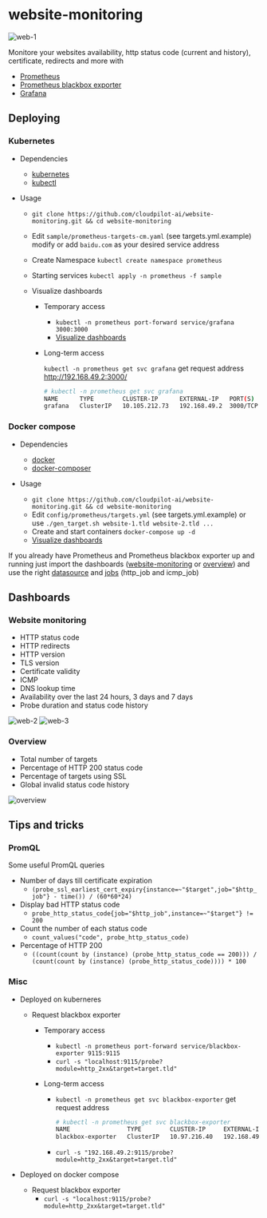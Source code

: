 # website-monitoring

![web-1](screenshots/website-monitoring_1.png)

Monitore your websites availability, http status code (current and history), certificate, redirects and more with

* [Prometheus](https://github.com/prometheus/prometheus)
* [Prometheus blackbox exporter](https://github.com/prometheus/blackbox_exporter)
* [Grafana](https://github.com/grafana/grafana)

## Deploying

### Kubernetes

- Dependencies

  * [kubernetes](https://kubernetes.io/)
  * [kubectl](https://kubernetes.io/docs/tasks/tools/)

- Usage

  * `git clone https://github.com/cloudpilot-ai/website-monitoring.git && cd website-monitoring`
  * Edit `sample/prometheus-targets-cm.yaml` (see targets.yml.example) modify or add `baidu.com` as your desired service address
  * Create Namespace `kubectl create namespace prometheus`
  * Starting services `kubectl apply -n prometheus -f sample`
  * Visualize dashboards

    - Temporary access

      * `kubectl -n prometheus port-forward service/grafana 3000:3000`
      * [Visualize dashboards](http://localhost:3000)

    - Long-term access

      `kubectl -n prometheus get svc grafana` get request address http://192.168.49.2:3000/
      ```bash
      # kubectl -n prometheus get svc grafana
      NAME      TYPE        CLUSTER-IP      EXTERNAL-IP   PORT(S)    AGE
      grafana   ClusterIP   10.105.212.73   192.168.49.2  3000/TCP   9m51s
      ```

### Docker compose

- Dependencies

  * [docker](https://docs.docker.com/install/)
  * [docker-composer](https://docs.docker.com/compose/install/)

- Usage

  * `git clone https://github.com/cloudpilot-ai/website-monitoring.git && cd website-monitoring`
  * Edit `config/prometheus/targets.yml` (see targets.yml.example) or use `./gen_target.sh website-1.tld website-2.tld ...`
  * Create and start containers `docker-compose up -d`
  * [Visualize dashboards](http://localhost:3000/)

If you already have Prometheus and Prometheus blackbox exporter up and running just import the dashboards ([website-monitoring](dashboards/website-monitoring.json) or [overview](dashboards/overview.json)) and use the right [datasource](screenshots/import.png) and [jobs](screenshots/import.png) (http_job and icmp_job)

## Dashboards

###  Website monitoring

* HTTP status code
* HTTP redirects
* HTTP version
* TLS version
* Certificate validity
* ICMP
* DNS lookup time
* Availability over the last 24 hours, 3 days and 7 days
* Probe duration and status code history

![web-2](screenshots/website-monitoring_2.png)
![web-3](screenshots/website-monitoring_3.png)

### Overview

* Total number of targets
* Percentage of HTTP 200 status code
* Percentage of targets using SSL
* Global invalid status code history

![overview](screenshots/overview_1.png)

## Tips and tricks

### PromQL

Some useful PromQL queries

* Number of days till certificate expiration
  * `(probe_ssl_earliest_cert_expiry{instance=~"$target",job="$http_job"} - time()) / (60*60*24)`
* Display bad HTTP status code
  * `probe_http_status_code{job="$http_job",instance=~"$target"} != 200`
* Count the number of each status code
  * `count_values("code", probe_http_status_code)`
* Percentage of HTTP 200
  * `((count(count by (instance) (probe_http_status_code == 200))) / (count(count by (instance) (probe_http_status_code)))) * 100`

### Misc

- Deployed on kuberneres
  * Request blackbox exporter

    - Temporary access

      * `kubectl -n prometheus port-forward service/blackbox-exporter 9115:9115`
      * `curl -s "localhost:9115/probe?module=http_2xx&target=target.tld"`

    - Long-term access

      * `kubectl -n prometheus get svc blackbox-exporter` get request address
        ```bash
        # kubectl -n prometheus get svc blackbox-exporter
        NAME                TYPE        CLUSTER-IP     EXTERNAL-IP   PORT(S)    AGE
        blackbox-exporter   ClusterIP   10.97.216.40   192.168.49.2  9115/TCP   6m20s
        ```
      * `curl -s "192.168.49.2:9115/probe?module=http_2xx&target=target.tld"`

- Deployed on docker compose

  * Request blackbox exporter
    * `curl -s "localhost:9115/probe?module=http_2xx&target=target.tld"`
